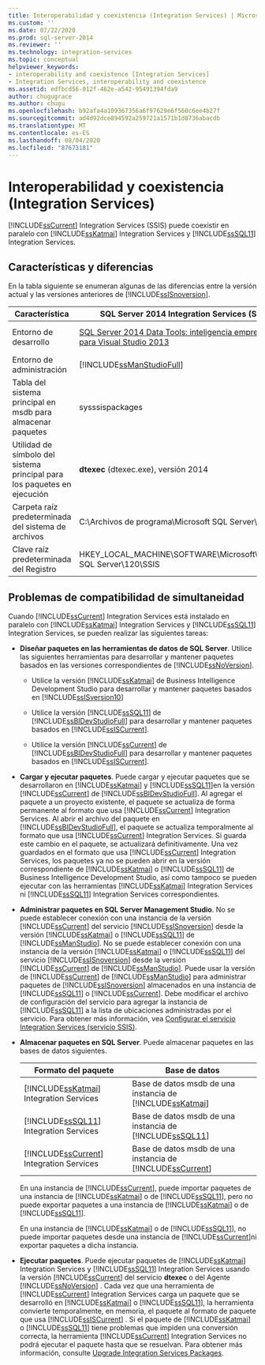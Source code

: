 ```yaml
---
title: Interoperabilidad y coexistencia (Integration Services) | Microsoft Docs
ms.custom: ''
ms.date: 07/22/2020
ms.prod: sql-server-2014
ms.reviewer: ''
ms.technology: integration-services
ms.topic: conceptual
helpviewer_keywords:
- interoperability and coexistence [Integration Services]
- Integration Services, interoperability and coexistence
ms.assetid: edfbcd56-012f-462e-a542-95491394fda9
author: chugugrace
ms.author: chugu
ms.openlocfilehash: b92afa4a109367356a6f97629e6f560c6ee4b27f
ms.sourcegitcommit: ad4d92dce894592a259721a1571b1d8736abacdb
ms.translationtype: MT
ms.contentlocale: es-ES
ms.lasthandoff: 08/04/2020
ms.locfileid: "87673181"
---
```

# <a name="interoperability-and-coexistence-integration-services"></a>Interoperabilidad y coexistencia (Integration Services)
  [!INCLUDE[ssCurrent](../../includes/sscurrent-md.md)] Integration Services (SSIS) puede coexistir en paralelo con [!INCLUDE[ssKatmai](../../includes/sskatmai-md.md)] Integration Services y [!INCLUDE[ssSQL11](../../includes/sssql11-md.md)] Integration Services.  
  
## <a name="features-and-differences"></a>Características y diferencias  
 En la tabla siguiente se enumeran algunas de las diferencias entre la versión actual y las versiones anteriores de [!INCLUDE[ssISnoversion](../../includes/ssisnoversion-md.md)].  
  
|Característica|SQL Server 2014 Integration Services (SSIS)|SQL Server 2012 Integration Services (SSIS)|SQL Server 2008 Integration Services (SSIS)|  
|-------------|-------------------------------|---------------------------------|---------------------------------|  
|Entorno de desarrollo| [SQL Server 2014 Data Tools: inteligencia empresarial para Visual Studio 2013](https://www.microsoft.com/download/details.aspx?id=42313)|[SQL Server Data Tools para Visual Studio 2010](https://msdn.microsoft.com/library/hh500335\(v=vs.103\).aspx)<br /><br /> [SQL Server Data Tools-Business Intelligence para Visual Studio 2012](https://www.microsoft.com/download/details.aspx?id=36843)|Business Intelligence Development Studio ( [!INCLUDE[msCoName](../../includes/msconame-md.md)] [!INCLUDE[vsOrcas](../../includes/vsorcas-md.md)] )|  
|Entorno de administración|[!INCLUDE[ssManStudioFull](../../includes/ssmanstudiofull-md.md)]|[!INCLUDE[ssManStudioFull](../../includes/ssmanstudiofull-md.md)]|[!INCLUDE[ssManStudioFull](../../includes/ssmanstudiofull-md.md)]|  
|Tabla del sistema principal en msdb para almacenar paquetes|sysssispackages|sysssispackages|sysssispackages|  
|Utilidad de símbolo del sistema principal para los paquetes en ejecución|**dtexec** (dtexec.exe), versión 2014|**dtexec** (dtexec.exe), versión 2012|**dtexec** (dtexec.exe), versión 2008|  
|Carpeta raíz predeterminada del sistema de archivos|C:\Archivos de programa\Microsoft SQL Server\120\DTS|C:\Archivos de programa\Microsoft SQL Server\110\DTS|C:\Archivos de programa\Microsoft SQL Server\100\DTS|  
|Clave raíz predeterminada del Registro|HKEY_LOCAL_MACHINE\SOFTWARE\Microsoft\Microsoft SQL Server\120\SSIS|HKEY_LOCAL_MACHINE\SOFTWARE\Microsoft\Microsoft SQL Server\110\SSIS|HKEY_LOCAL_MACHINE\SOFTWARE\Microsoft\Microsoft SQL Server\100\SSIS|  
  
## <a name="side-by-side-compatibility-issues"></a>Problemas de compatibilidad de simultaneidad  
 Cuando [!INCLUDE[ssCurrent](../../includes/sscurrent-md.md)] Integration Services está instalado en paralelo con [!INCLUDE[ssKatmai](../../includes/sskatmai-md.md)] Integration Services y [!INCLUDE[ssSQL11](../../includes/sssql11-md.md)] Integration Services, se pueden realizar las siguientes tareas:  
  
-   **Diseñar paquetes en las herramientas de datos de SQL Server**. Utilice las siguientes herramientas para desarrollar y mantener paquetes basados en las versiones correspondientes de [!INCLUDE[ssNoVersion](../../includes/ssnoversion-md.md)].  
  
    -   Utilice la versión [!INCLUDE[ssKatmai](../../includes/sskatmai-md.md)] de Business Intelligence Development Studio para desarrollar y mantener paquetes basados en [!INCLUDE[ssISversion10](../../includes/ssisversion10-md.md)]  
  
    -   Utilice la versión [!INCLUDE[ssSQL11](../../includes/sssql11-md.md)] de [!INCLUDE[ssBIDevStudioFull](../../includes/ssbidevstudiofull-md.md)] para desarrollar y mantener paquetes basados en [!INCLUDE[ssISCurrent](../../includes/ssiscurrent-md.md)].  
  
    -   Utilice la versión [!INCLUDE[ssCurrent](../../includes/sscurrent-md.md)] de [!INCLUDE[ssBIDevStudioFull](../../includes/ssbidevstudiofull-md.md)] para desarrollar y mantener paquetes basados en [!INCLUDE[ssISCurrent](../../includes/ssiscurrent-md.md)].  
  
-   **Cargar y ejecutar paquetes**. Puede cargar y ejecutar paquetes que se desarrollaron en [!INCLUDE[ssKatmai](../../includes/sskatmai-md.md)] y [!INCLUDE[ssSQL11](../../includes/sssql11-md.md)]en la versión [!INCLUDE[ssCurrent](../../includes/sscurrent-md.md)] de [!INCLUDE[ssBIDevStudioFull](../../includes/ssbidevstudiofull-md.md)]. Al agregar el paquete a un proyecto existente, el paquete se actualiza de forma permanente al formato que usa [!INCLUDE[ssCurrent](../../includes/sscurrent-md.md)] Integration Services. Al abrir el archivo del paquete en [!INCLUDE[ssBIDevStudioFull](../../includes/ssbidevstudiofull-md.md)], el paquete se actualiza temporalmente al formato que usa [!INCLUDE[ssCurrent](../../includes/sscurrent-md.md)] Integration Services. Si guarda este cambio en el paquete, se actualizará definitivamente. Una vez guardados en el formato que usa [!INCLUDE[ssCurrent](../../includes/sscurrent-md.md)] Integration Services, los paquetes ya no se pueden abrir en la versión correspondiente de [!INCLUDE[ssKatmai](../../includes/sskatmai-md.md)] o [!INCLUDE[ssSQL11](../../includes/sssql11-md.md)] de Business Intelligence Development Studio, así como tampoco se pueden ejecutar con las herramientas [!INCLUDE[ssKatmai](../../includes/sskatmai-md.md)] Integration Services ni [!INCLUDE[ssSQL11](../../includes/sssql11-md.md)] Integration Services correspondientes.  
  
-   **Administrar paquetes en SQL Server Management Studio**. No se puede establecer conexión con una instancia de la versión [!INCLUDE[ssCurrent](../../includes/sscurrent-md.md)] del servicio [!INCLUDE[ssISnoversion](../../includes/ssisnoversion-md.md)] desde la versión [!INCLUDE[ssKatmai](../../includes/sskatmai-md.md)] o [!INCLUDE[ssSQL11](../../includes/sssql11-md.md)] de [!INCLUDE[ssManStudio](../../includes/ssmanstudio-md.md)]. No se puede establecer conexión con una instancia de la versión [!INCLUDE[ssKatmai](../../includes/sskatmai-md.md)] o [!INCLUDE[ssSQL11](../../includes/sssql11-md.md)] del servicio [!INCLUDE[ssISnoversion](../../includes/ssisnoversion-md.md)] desde la versión [!INCLUDE[ssCurrent](../../includes/sscurrent-md.md)] de [!INCLUDE[ssManStudio](../../includes/ssmanstudio-md.md)]. Puede usar la versión de [!INCLUDE[ssCurrent](../../includes/sscurrent-md.md)] de [!INCLUDE[ssManStudio](../../includes/ssmanstudio-md.md)] para administrar paquetes de [!INCLUDE[ssISnoversion](../../includes/ssisnoversion-md.md)] almacenados en una instancia de [!INCLUDE[ssSQL11](../../includes/sssql11-md.md)] o [!INCLUDE[ssCurrent](../../includes/sscurrent-md.md)]. Debe modificar el archivo de configuración del servicio para agregar la instancia de [!INCLUDE[ssSQL11](../../includes/sssql11-md.md)] a la lista de ubicaciones administradas por el servicio. Para obtener más información, vea [Configurar el servicio Integration Services &#40;servicio SSIS&#41;](../service/integration-services-service-ssis-service.md).  
  
-   **Almacenar paquetes en SQL Server**. Puede almacenar paquetes en las bases de datos siguientes.  
  
    |Formato del paquete|Base de datos|  
    |--------------------|--------------|  
    |[!INCLUDE[ssKatmai](../../includes/sskatmai-md.md)] Integration Services|Base de datos msdb de una instancia de [!INCLUDE[ssKatmai](../../includes/sskatmai-md.md)]|  
    |[!INCLUDE[ssSQL11](../../includes/sssql11-md.md)] Integration Services|Base de datos msdb de una instancia de [!INCLUDE[ssSQL11](../../includes/sssql11-md.md)]|  
    |[!INCLUDE[ssCurrent](../../includes/sscurrent-md.md)] Integration Services|Base de datos msdb de una instancia de [!INCLUDE[ssCurrent](../../includes/sscurrent-md.md)]|  
  
     En una instancia de [!INCLUDE[ssCurrent](../../includes/sscurrent-md.md)], puede importar paquetes de una instancia de [!INCLUDE[ssKatmai](../../includes/sskatmai-md.md)] o de [!INCLUDE[ssSQL11](../../includes/sssql11-md.md)], pero no puede exportar paquetes a una instancia de [!INCLUDE[ssKatmai](../../includes/sskatmai-md.md)] o de [!INCLUDE[ssSQL11](../../includes/sssql11-md.md)].  
  
     En una instancia de [!INCLUDE[ssKatmai](../../includes/sskatmai-md.md)] o de [!INCLUDE[ssSQL11](../../includes/sssql11-md.md)], no puede importar paquetes desde una instancia de [!INCLUDE[ssCurrent](../../includes/sscurrent-md.md)]ni exportar paquetes a dicha instancia.  
  
-   **Ejecutar paquetes**. Puede ejecutar paquetes de [!INCLUDE[ssKatmai](../../includes/sskatmai-md.md)] Integration Services y [!INCLUDE[ssSQL11](../../includes/sssql11-md.md)] Integration Services usando la versión [!INCLUDE[ssCurrent](../../includes/sscurrent-md.md)] del servicio **dtexec** o del Agente [!INCLUDE[ssNoVersion](../../includes/ssnoversion-md.md)] . Cada vez que una herramienta de [!INCLUDE[ssCurrent](../../includes/sscurrent-md.md)] Integration Services carga un paquete que se desarrolló en [!INCLUDE[ssKatmai](../../includes/sskatmai-md.md)] o [!INCLUDE[ssSQL11](../../includes/sssql11-md.md)], la herramienta convierte temporalmente, en memoria, el paquete al formato de paquete que usa [!INCLUDE[ssISCurrent](../../includes/ssiscurrent-md.md)] . Si el paquete de [!INCLUDE[ssKatmai](../../includes/sskatmai-md.md)] o [!INCLUDE[ssSQL11](../../includes/sssql11-md.md)] tiene problemas que impiden una conversión correcta, la herramienta [!INCLUDE[ssCurrent](../../includes/sscurrent-md.md)] Integration Services no podrá ejecutar el paquete hasta que se resuelvan. Para obtener más información, consulte [Upgrade Integration Services Packages](upgrade-integration-services-packages.md).  
  
  
